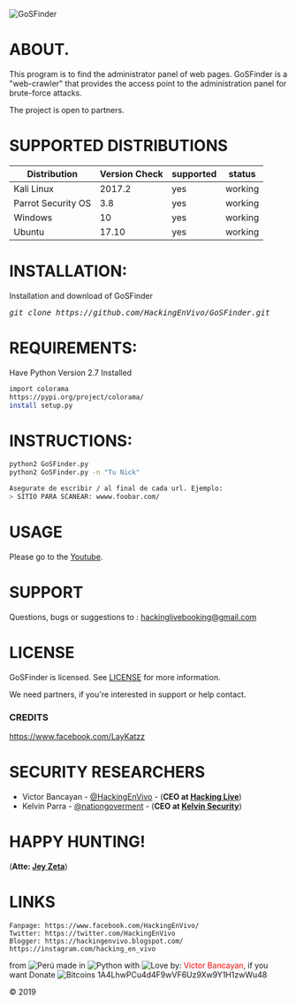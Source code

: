 <img src="https://i.imgur.com/P6PvZzh.png" title="GoSFinder">

# ABOUT.
This program is to find the administrator panel of web pages. GoSFinder is a "web-crawler" that provides the access point to the administration panel for brute-force attacks.

The project is open to partners.

# SUPPORTED DISTRIBUTIONS
|Distribution | Version Check | supported | status |
----------|-------|------|-------|
|Kali Linux|2017.2 | yes | working   |
|Parrot Security OS|3.8 |yes | working   |
|Windows|10 |yes | working   |
|Ubuntu|17.10 |yes | working   |

# INSTALLATION:
Installation and download of GoSFinder
<pre><i><n>git clone https://github.com/HackingEnVivo/GoSFinder.git
</pre></i></n>

# REQUIREMENTS:
Have Python Version 2.7 Installed
```sh
import colorama
https://pypi.org/project/colorama/
install setup.py
```

# INSTRUCTIONS:
```sh
python2 GoSFinder.py
python2 GoSFinder.py -n "Tu Nick"

Asegurate de escribir / al final de cada url. Ejemplo:
> SITIO PARA SCANEAR: wwww.foobar.com/

```

# USAGE
Please go to the [Youtube](https://www.youtube.com/HackingLive).

# SUPPORT
Questions, bugs or suggestions to : hackinglivebooking@gmail.com

# LICENSE
GoSFinder is licensed. 
See [LICENSE](https://github.com/HackingEnVivo/GoSFinder/blob/master/LICENSE) for more information.

We need partners, if you're interested in support or help contact.

### CREDITS

https://www.facebook.com/LayKatzz 

# SECURITY RESEARCHERS

* Victor Bancayan - [@HackingEnVivo](https://twitter.com/HackingEnVivo) - (**CEO at [Hacking Live](https://www.facebook.com/VictorBancayanPE/)**) 
* Kelvin Parra - [@nationgoverment](https://twitter.com/nationgoverment) - (**CEO at [Kelvin Security](http://ksecureteam.com/)**)

# HAPPY HUNTING!
(**Atte: [Jey Zeta](https://www.facebook.com/JeyZet4/)**)

# LINKS
```
Fanpage: https://www.facebook.com/HackingEnVivo/
Twitter: https://twitter.com/HackingEnVivo
Blogger: https://hackingenvivo.blogspot.com/
https://instagram.com/hacking_en_vivo
```
from <img src="https://i.imgur.com/ngJCbSI.png" title="Perú"> made in <img src="https://developer.ibm.com/predictiveanalytics/wp-content/uploads/sites/48/2015/04/python-icon.png" title="Python"> with <img src="http://cdn0.bodas.com.mx/img/smileys/smiley_heart.png" title="Love"> by: <font color="red">Victor Bancayan</font>, if you want Donate <img src="http://www.wbtcb.com/frontend/webroot/gfx/bitcoin-ico.gif" title="Bitcoins"> 1A4LhwPCu4d4F9wVF6Uz9Xw9Y1H1zwWu48

© 2019
